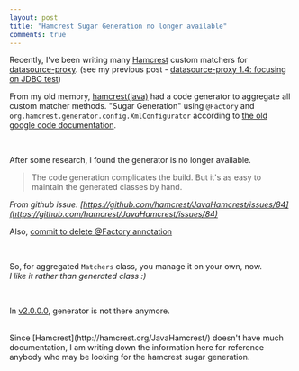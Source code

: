 ```yaml
---
layout: post
title: "Hamcrest Sugar Generation no longer available"
comments: true
---
```


Recently, I've been writing many [Hamcrest](http://hamcrest.org/JavaHamcrest/) custom matchers for [datasource-proxy](https://github.com/ttddyy/datasource-proxy). (see my previous post - [datasource-proxy 1.4: focusing on JDBC test](http://ttddyy.github.io/datasource-proxy-1.4-focusing-on-JDBC-test/))

From my old memory, [hamcrest(java)](http://hamcrest.org/JavaHamcrest/) had a code generator to aggregate all custom matcher methods. "Sugar Generation" using `@Factory` and `org.hamcrest.generator.config.XmlConfigurator` according to [the old google code documentation](https://code.google.com/p/hamcrest/wiki/Tutorial#Sugar_generation).

<br/>

After some research, I found the generator is no longer available.
> The code generation complicates the build. But it's as easy to maintain the generated classes by hand.

_From github issue: [https://github.com/hamcrest/JavaHamcrest/issues/84](https://github.com/hamcrest/JavaHamcrest/issues/84)_

Also, [commit to delete @Factory annotation](https://github.com/hamcrest/JavaHamcrest/commit/1cd817b1f8670d9520169e61cd7479477d3d8ce1)

<br/>

So, for aggregated `Matchers` class, you manage it on your own, now.  
_I like it rather than generated class :)_

<br/>

In [v2.0.0.0](http://search.maven.org/#artifactdetails|org.hamcrest|java-hamcrest|2.0.0.0|jar), generator is not there anymore.

<br/>
Since [Hamcrest](http://hamcrest.org/JavaHamcrest/) doesn't have much documentation, I am writing down the information here for reference anybody who may be looking for the hamcrest sugar generation.

<br/>
